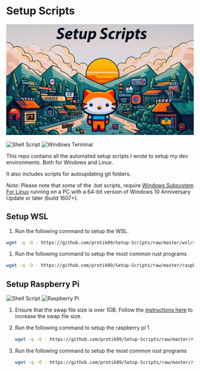 # Setup Scripts

![Setup Scripts Image](https://github.com/protik09/Setup-Scripts/blob/master/assets/Github_Repo_Card_Setup_Scripts_final.jpg?raw=true "Setup-Scripts")

![Shell Script](https://img.shields.io/badge/shell_script-%23121011.svg?style=for-the-badge&logo=gnu-bash&logoColor=white) ![Windows Terminal](https://img.shields.io/badge/Windows%20Terminal-%234D4D4D.svg?style=for-the-badge&logo=windows-terminal&logoColor=white)

This repo contains all the automated setup scripts I wrote to setup my dev environments.
Both for Windows and Linux.

It also includes scripts for autoupdating git folders.

*Note:* Please note that *some* of the *.bat* scripts, require [Windows Subsystem For Linux](https://learn.microsoft.com/en-in/windows/wsl/install) running on a PC with a 64-bit version of Windows 10 Anniversary Update or later (build 1607+).

## Setup WSL

1. Run the following command to setup the WSL.

```bash
wget -q -O - https://github.com/protik09/Setup-Scripts/raw/master/wsl/setup_wsl.sh | bash

```

1. Run the following command to setup the most common rust programs

```bash
wget -q -O - https://github.com/protik09/Setup-Scripts/raw/master/raspberrypi/raspi_cargo.sh | bash

```

## Setup Raspberry Pi

![Shell Script](https://img.shields.io/badge/shell_script-%23121011.svg?style=for-the-badge&logo=gnu-bash&logoColor=white) ![Raspberry Pi](https://img.shields.io/badge/-RaspberryPi-C51A4A?style=for-the-badge&logo=Raspberry-Pi)

1. Ensure that the swap file size is over 1GB. Follow the [instructions here](https://pimylifeup.com/raspberry-pi-swap-file/) to increase the swap file size.

1. Run the following command to setup the raspberry pi 1

    ```bash
    wget -q -O - https://github.com/protik09/Setup-Scripts/raw/master/raspberrypi/raspi.sh | bash
    ```

1. Run the following command to setup the most common rust programs

    ```bash
    wget -q -O - https://github.com/protik09/Setup-Scripts/raw/master/raspberrypi/raspi_cargo.sh | bash

    ```
